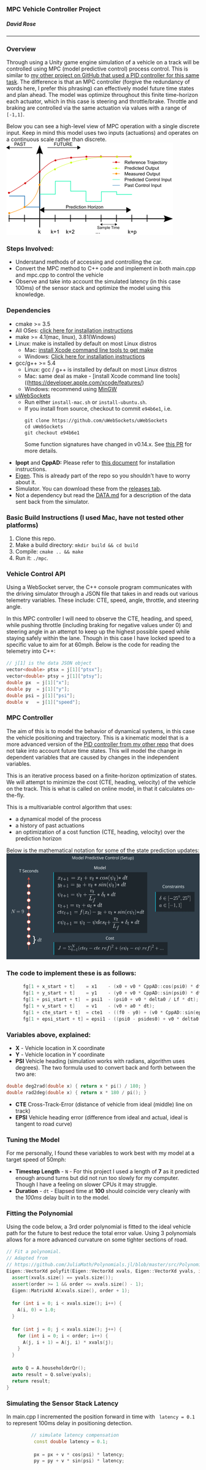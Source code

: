 ### MPC Vehicle Controller Project
##### David Rose


-------------------------
### Overview 
Through using a Unity game engine simulation of a vehicle on a track will be controlled using MPC (model predictive control) process control. This is similar to [my other project on GitHub that used a PID controller for this same task](https://github.com/cipher982/PID-Control). The difference is that an MPC controller (forgive the redundancy of words here, I prefer this phrasing) can effectively model future time states and plan ahead. The model was optimize throughout this finite time-horizon each actuator, which in this case is steering and throttle/brake. Throttle and braking are controlled via the same actuation via values with a range of  ```[-1,1]```.


Below you can see a high-level view of MPC operation with a single discrete input. Keep in mind this model uses two inputs (actuations) and operates on a continuous scale rather than discrete.
![MPC Diagram](https://github.com/cipher982/MPC-vehicle-controller/blob/master/media/434px-MPC_scheme_basic.svg.png "MPC Diagram")

### Steps Involved:
- Understand methods of accessing and controlling the car.
- Convert the MPC method to C++ code and implement in both main.cpp and mpc.cpp to control the vehicle
- Observe and take into account the simulated latency (in this case 100ms) of the sensor stack and optimize the model using this knowledge.

### Dependencies
- cmake >= 3.5
- All OSes: [click here for installation instructions](https://cmake.org/install/)
- make >= 4.1(mac, linux), 3.81(Windows)
- Linux: make is installed by default on most Linux distros
  * Mac: [install Xcode command line tools to get make](https://developer.apple.com/xcode/features/)
  * Windows: [Click here for installation instructions](http://gnuwin32.sourceforge.net/packages/make.htm)
- gcc/g++ >= 5.4
  * Linux: gcc / g++ is installed by default on most Linux distros
  * Mac: same deal as make - [install Xcode command line tools]((https://developer.apple.com/xcode/features/)
  * Windows: recommend using [MinGW](http://www.mingw.org/)
- [uWebSockets](https://github.com/uWebSockets/uWebSockets)
  * Run either `install-mac.sh` or `install-ubuntu.sh`.
  * If you install from source, checkout to commit `e94b6e1`, i.e.
    ```
    git clone https://github.com/uWebSockets/uWebSockets
    cd uWebSockets
    git checkout e94b6e1
    ```
    Some function signatures have changed in v0.14.x. See [this PR](https://github.com/udacity/CarND-MPC-Project/pull/3) for more details.

* **Ipopt** and **CppAD:** Please refer to [this document](https://github.com/udacity/CarND-MPC-Project/blob/master/install_Ipopt_CppAD.md) for installation instructions.
* [Eigen](http://eigen.tuxfamily.org/index.php?title=Main_Page). This is already part of the repo so you shouldn't have to worry about it.
* Simulator. You can download these from the [releases tab](https://github.com/udacity/self-driving-car-sim/releases).
* Not a dependency but read the [DATA.md](./DATA.md) for a description of the data sent back from the simulator.


### Basic Build Instructions (I used Mac, have not tested other platforms)

1. Clone this repo.
2. Make a build directory: `mkdir build && cd build`
3. Compile: `cmake .. && make`
4. Run it: `./mpc`.


### Vehicle Control API
Using a WebSocket server, the C++ console program communicates with the driving simulator through a JSON file that takes in and reads out various telemetry variables. These include: CTE, speed, angle, throttle, and steering angle.

In this MPC controller I will need to observe the CTE, heading, and speed, while pushing throttle (including braking for negative values under 0) and steering angle in an attempt to keep up the highest possible speed while staying safely within the lane. Though in this case I have locked speed to a specific value to aim for at 60mph. Below is the code for reading the telemetry into C++:



``` cpp 
// j[1] is the data JSON object
vector<double> ptsx = j[1]["ptsx"];
vector<double> ptsy = j[1]["ptsy"];
double px  = j[1]["x"];
double py  = j[1]["y"];
double psi = j[1]["psi"];
double v   = j[1]["speed"];
```


### MPC Controller
The aim of this is to model the behavior of dynamical systems, in this case the vehicle positioning and trajectory. This is a kinematic model that is a more advanced version of the [PID controller from my other repo](https://github.com/cipher982/PID-Control) that does not take into account future time states. This will model the change in dependent variables that are caused by changes in the independent variables. 

This is an iterative process based on a finite-horizon optimization of states. We will attempt to minimize the cost (CTE, heading, velocity) of the vehicle on the track. This is what is called on online model, in that it calculates on-the-fly.

This is a multivariable control algorithm that uses:
* a dynamical model of the process 
* a history of past actuations
* an optimization of a cost function (CTE, heading, velocity) over the prediction horizon

Below is the mathematical notation for some of the state prediction updates:
![MPC Overview](https://github.com/cipher982/MPC-vehicle-controller/blob/master/media/mpc_overview.png "MPC Overview")

### The code to implement these is as follows:
``` cpp
      fg[1 + x_start + t]    = x1    - (x0 + v0 * CppAD::cos(psi0) * dt);
      fg[1 + y_start + t]    = y1    - (y0 + v0 * CppAD::sin(psi0) * dt);
      fg[1 + psi_start + t]  = psi1  - (psi0 + v0 * delta0 / Lf * dt);
      fg[1 + v_start + t]    = v1    - (v0 + a0 * dt);
      fg[1 + cte_start + t]  = cte1  - ((f0 - y0) + (v0 * CppAD::sin(epsi0) * dt));
      fg[1 + epsi_start + t] = epsi1 - ((psi0 - psides0) + v0 * delta0 / Lf * dt); 
```
### Variables above, explained:
* **X** - Vehicle location in X coordinate
* **Y** - Vehicle location in Y coordinate
* **PSI** Vehicle heading (simulation works with radians, algorithm uses degrees). The two formula used to convert back and forth between the two are:
``` cpp 
double deg2rad(double x) { return x * pi() / 180; }
double rad2deg(double x) { return x * 180 / pi(); } 
```
* **CTE** Cross-Track-Error (distance of vehicle from ideal (middle) line on track)
* **EPSI** Vehicle heading error (difference from ideal and actual, ideal is tangent to road curve)

### Tuning the Model
For me personally, I found these variables to work best with my model at a target speed of 50mph:
* **Timestep Length** - ```N``` - For this project I used a length of **7** as it predicted enough around turns but did not run too slowly for my computer. Though I have a feeling on slower CPUs it may struggle. 
* **Duration** - ```dt``` - Elapsed time at **100** should coincide very cleanly with the *100ms* delay built in to the model. 


### Fitting the Polynomial
Using the code below, a 3rd order polynomial is fitted to the ideal vehicle path for the future to best reduce the total error value. Using 3 polynomials allows for a more advanced curvature on some tighter sections of road. 

``` cpp
// Fit a polynomial.
// Adapted from
// https://github.com/JuliaMath/Polynomials.jl/blob/master/src/Polynomials.jl#L676-L716
Eigen::VectorXd polyfit(Eigen::VectorXd xvals, Eigen::VectorXd yvals, int order) {
  assert(xvals.size() == yvals.size());
  assert(order >= 1 && order <= xvals.size() - 1);
  Eigen::MatrixXd A(xvals.size(), order + 1);

  for (int i = 0; i < xvals.size(); i++) {
    A(i, 0) = 1.0;
  }

  for (int j = 0; j < xvals.size(); j++) {
    for (int i = 0; i < order; i++) {
      A(j, i + 1) = A(j, i) * xvals(j);
    }
  }

  auto Q = A.householderQr();
  auto result = Q.solve(yvals);
  return result;
}
```

### Simulating the Sensor Stack Latency 
In main.cpp I incremented the position forward in time with ``` latency = 0.1``` to represent 100ms delay in positioning detection. 

``` cpp
         // simulate latency compensation
          const double latency = 0.1;

          px = px + v * cos(psi) * latency;
          py = py + v * sin(psi) * latency;
```




